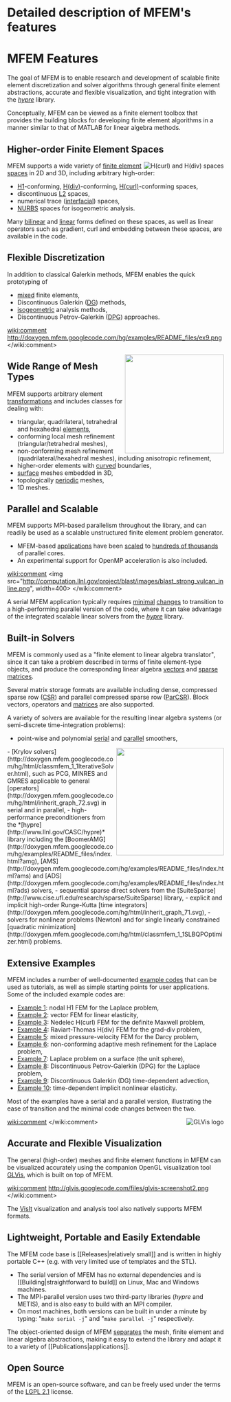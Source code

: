 # Detailed description of MFEM's features

# MFEM Features

The goal of MFEM is to enable research and development of scalable finite element discretization and solver algorithms through general finite element abstractions, accurate and flexible visualization, and tight integration with the *[hypre](http://www.llnl.gov/CASC/hypre)* library.

Conceptually, MFEM can be viewed as a finite element toolbox that provides the building blocks for developing finite element algorithms in a manner similar to that of MATLAB for linear algebra methods.

## Higher-order Finite Element Spaces

<img src="http://images.mfem.googlecode.com/hg/ho-spaces-padding.png" align="right" alt="H(curl) and H(div) spaces">

MFEM supports a wide variety of [finite element](http://doxygen.mfem.googlecode.com/hg/html/inherit_graph_16.svg) [spaces](http://doxygen.mfem.googlecode.com/hg/html/inherit_graph_17.svg) in 2D and 3D, including arbitrary high-order:
 - [H1](http://doxygen.mfem.googlecode.com/hg/examples/README_files/index.html?h1)-conforming, [H(div)](http://doxygen.mfem.googlecode.com/hg/examples/README_files/index.html?hdiv)-conforming, [H(curl)](http://doxygen.mfem.googlecode.com/hg/examples/README_files/index.html?hcurl)-conforming spaces,
 - discontinuous [L2](http://doxygen.mfem.googlecode.com/hg/examples/README_files/index.html?l2) spaces,
 - numerical trace ([interfacial](http://doxygen.mfem.googlecode.com/hg/examples/README_files/index.html?h12)) spaces,
 - [NURBS](http://doxygen.mfem.googlecode.com/hg/examples/README_files/index.html?nurbs) spaces for isogeometric analysis.

Many [bilinear](http://doxygen.mfem.googlecode.com/hg/html/inherit_graph_67.svg) and [linear](http://doxygen.mfem.googlecode.com/hg/html/inherit_graph_40.svg) forms defined on these spaces, as well as linear operators such as gradient, curl and embedding between these spaces, are available in the code.

## Flexible Discretization

In addition to classical Galerkin methods, MFEM enables the quick prototyping of
 - [mixed](http://doxygen.mfem.googlecode.com/hg/examples/README_files/index.html?mixed) finite elements,
 - Discontinuous Galerkin ([DG](http://doxygen.mfem.googlecode.com/hg/examples/README_files/index.html?dg)) methods,
 - [isogeometric](http://doxygen.mfem.googlecode.com/hg/examples/README_files/index.html?nurbs) analysis methods,
 - Discontinuous Petrov-Galerkin ([DPG](http://doxygen.mfem.googlecode.com/hg/examples/README_files/index.html?dpg)) approaches.

<wiki:comment>
http://doxygen.mfem.googlecode.com/hg/examples/README_files/ex9.png
</wiki:comment>

<img src="http://doxygen.mfem.googlecode.com/hg/examples/README_files/ex6.png" align="right" width="230">

## Wide Range of Mesh Types

MFEM supports arbitrary element [transformations](http://doxygen.mfem.googlecode.com/hg/html/inherit_graph_14.svg) and includes classes for dealing with:
 - triangular, quadrilateral, tetrahedral and hexahedral [elements](http://doxygen.mfem.googlecode.com/hg/html/inherit_graph_13.svg),
 - conforming local mesh refinement (triangular/tetrahedral meshes),
 - non-conforming mesh refinement (quadrilateral/hexahedral meshes), including anisotropic refinement,
 - higher-order elements with [curved](http://code.google.com/p/glvis/wiki/CurvilinearVTKMeshes) boundaries,
 - [surface](https://code.google.com/p/mfem/source/browse/data/square-disc-surf.mesh) meshes embedded in 3D,
 - topologically [periodic](https://code.google.com/p/mfem/source/browse/data/periodic-hexagon.mesh) meshes,
 - 1D meshes.

## Parallel and Scalable

MFEM supports MPI-based parallelism throughout the library, and can readily be used as a scalable unstructured finite element problem generator.
 - MFEM-based [applications](http://www.llnl.gov/casc/blast) have been [scaled](http://www.llnl.gov/casc/blast/parallel.php) to [hundreds of thousands](http://computation.llnl.gov/project/blast/images/blast_strong_vulcan_inline.png) of parallel cores.
 - An experimental support for OpenMP acceleration is also included.

<wiki:comment>
<img src="http://computation.llnl.gov/project/blast/images/blast_strong_vulcan_inline.png", width=400>
</wiki:comment>

A serial MFEM application typically requires [minimal](http://doxygen.mfem.googlecode.com/hg/html/ex1_8cpp_source.html) [changes](http://doxygen.mfem.googlecode.com/hg/html/ex1p_8cpp_source.html) to transition to a high-performing parallel version of the code, where it can take advantage of the integrated scalable linear solvers from the *[hypre](http://www.llnl.gov/CASC/hypre)* library.

## Built-in Solvers

MFEM is commonly used as a "finite element to linear algebra translator", since it can take a problem described in terms of finite element-type objects, and produce the corresponding linear algebra
[vectors](http://doxygen.mfem.googlecode.com/hg/html/inherit_graph_102.svg) and [sparse matrices](http://doxygen.mfem.googlecode.com/hg/html/inherit_graph_72.svg).

Several matrix storage formats are available including dense, compressed sparse row ([CSR](http://doxygen.mfem.googlecode.com/hg/html/classmfem_1_1SparseMatrix.html)) and parallel compressed sparse row ([ParCSR](http://doxygen.mfem.googlecode.com/hg/html/classmfem_1_1HypreParMatrix.html)). Block vectors, operators and [matrices](http://doxygen.mfem.googlecode.com/hg/html/classmfem_1_1BlockMatrix.html) are also supported.

A variety of solvers are available for the resulting linear algebra systems (or semi-discrete time-integration problems):
 - point-wise and polynomial [serial](http://doxygen.mfem.googlecode.com/hg/html/classmfem_1_1SparseSmoother.html) and [parallel](http://doxygen.mfem.googlecode.com/hg/html/classmfem_1_1HypreSmoother.html) smoothers,
<img src="https://computation.llnl.gov/project/linear_solvers/images/hypre_wiw.gif" align="right" width="250">
 - [Krylov solvers](http://doxygen.mfem.googlecode.com/hg/html/classmfem_1_1IterativeSolver.html), such as PCG, MINRES and GMRES applicable to general [operators](http://doxygen.mfem.googlecode.com/hg/html/inherit_graph_72.svg) in serial and in parallel,
 - high-performance preconditioners from the *[hypre](http://www.llnl.gov/CASC/hypre)* library including the [BoomerAMG](http://doxygen.mfem.googlecode.com/hg/examples/README_files/index.html?amg), [AMS](http://doxygen.mfem.googlecode.com/hg/examples/README_files/index.html?ams) and [ADS](http://doxygen.mfem.googlecode.com/hg/examples/README_files/index.html?ads) solvers,
 - sequential sparse direct solvers from the [SuiteSparse](http://www.cise.ufl.edu/research/sparse/SuiteSparse) library,
 - explicit and implicit high-order Runge-Kutta [time integrators](http://doxygen.mfem.googlecode.com/hg/html/inherit_graph_71.svg),
 - solvers for nonlinear problems (Newton) and for single linearly constrained [quadratic minimization](http://doxygen.mfem.googlecode.com/hg/html/classmfem_1_1SLBQPOptimizer.html) problems.

## Extensive Examples

MFEM includes a number of well-documented [example codes](http://doxygen.mfem.googlecode.com/hg/examples/README_files/index.html) that can be used as tutorials, as well as simple starting points for user applications. Some of the included example codes are:

 - [Example 1](http://doxygen.mfem.googlecode.com/hg/html/ex1_8cpp_source.html): nodal H1 FEM for the Laplace problem,
 - [Example 2](http://doxygen.mfem.googlecode.com/hg/html/ex2_8cpp_source.html): vector FEM for linear elasticity,
 - [Example 3](http://doxygen.mfem.googlecode.com/hg/html/ex3_8cpp_source.html): Nedelec H(curl) FEM for the definite Maxwell problem,
 - [Example 4](http://doxygen.mfem.googlecode.com/hg/html/ex4_8cpp_source.html): Raviart-Thomas H(div) FEM for the grad-div problem,
 - [Example 5](http://doxygen.mfem.googlecode.com/hg/html/ex5_8cpp_source.html): mixed pressure-velocity FEM for the Darcy problem,
 - [Example 6](http://doxygen.mfem.googlecode.com/hg/html/ex6_8cpp_source.html): non-conforming adaptive mesh refinement for the Laplace problem,
 - [Example 7](http://doxygen.mfem.googlecode.com/hg/html/ex7_8cpp_source.html): Laplace problem on a surface (the unit sphere),
 - [Example 8](http://doxygen.mfem.googlecode.com/hg/html/ex8_8cpp_source.html): Discontinuous Petrov-Galerkin (DPG) for the Laplace problem,
 - [Example 9](http://doxygen.mfem.googlecode.com/hg/html/ex9_8cpp_source.html): Discontinuous Galerkin (DG) time-dependent advection,
 - [Example 10](http://doxygen.mfem.googlecode.com/hg/html/ex10_8cpp_source.html): time-dependent implicit nonlinear elasticity.

Most of the examples have a serial and a parallel version, illustrating the ease of transition and the minimal code changes between the two.

<wiki:comment>
<img src="http://images.glvis.googlecode.com/hg/logo-130.png" align="right" alt="GLVis logo">
</wiki:comment>

## Accurate and Flexible Visualization

The general (high-order) meshes and finite element functions in MFEM can be visualized accurately using the companion OpenGL visualization tool [GLVis](http://glvis.googlecode.com), which is built on top of MFEM.

<wiki:comment>
http://glvis.googlecode.com/files/glvis-screenshot2.png
</wiki:comment>

The [VisIt](http://visit.llnl.gov) visualization and analysis tool also natively supports MFEM formats.

## Lightweight, Portable and Easily Extendable

The MFEM code base is [[Releases|relatively small]] and is written in highly portable C++ (e.g. with very limited use of templates and the STL).

 - The serial version of MFEM has no external dependencies and is [[Building|straightforward to build]] on Linux, Mac and Windows machines.
 - The MPI-parallel version uses two third-party libraries (*hypre* and METIS), and is also easy to build with an MPI compiler.
 - On most machines, both versions can be built in under a minute by typing: "`make serial -j`" and "`make parallel -j`" respectively.

The object-oriented design of MFEM [separates](http://doxygen.mfem.googlecode.com/hg/html/index.html) the mesh, finite element and linear algebra abstractions, making it easy to extend the library and adapt it to a variety of [[Publications|applications]].

## Open Source

MFEM is an open-source software, and can be freely used under the terms of the [LGPL 2.1](https://www.gnu.org/licenses/lgpl-2.1.html) license.